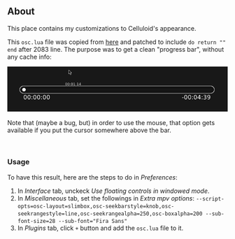 ## About

This place contains my customizations to Celluloid's appearance.

This `osc.lua` file was copied from [here](https://raw.githubusercontent.com/mpv-player/mpv/448fe0226b469df9f8a109a9840afa00bc59b48c/player/lua/osc.lua) and patched to include `do return "" end` after 2083 line. The purpose was to get a clean "progress bar", without any cache info:

![](./patched_osc.png)


Note that (maybe a bug, but) in order to use the mouse, that option gets available if you put the cursor somewhere above the bar.

<br/>

### Usage

To have this result, here are the steps to do in _Preferences_:

1. In _Interface_ tab, unckeck _Use floating controls in windowed mode_.
2. In _Miscellaneous_ tab, set the followings in _Extra mpv options_:
   `--script-opts=osc-layout=slimbox,osc-seekbarstyle=knob,osc-seekrangestyle=line,osc-seekrangealpha=250,osc-boxalpha=200 --sub-font-size=28 --sub-font="Fira Sans"`
3. In _Plugins_ tab, click `+` button and add the `osc.lua` file to it.


